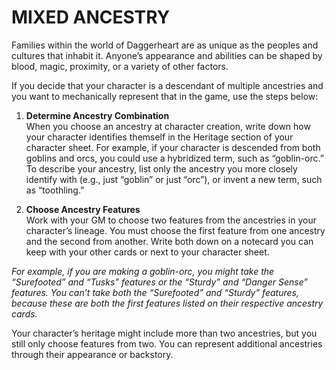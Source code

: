 # MIXED ANCESTRY
Families within the world of Daggerheart are as unique as the peoples and cultures that inhabit it. Anyone’s appearance and abilities can be shaped by blood, magic, proximity, or a variety of other factors.  

If you decide that your character is a descendant of multiple ancestries and you want to mechanically represent that in the game, use the steps below:  

1. **Determine Ancestry Combination**  
   When you choose an ancestry at character creation, write down how your character identifies themself in the Heritage section of your character sheet. For example, if your character is descended from both goblins and orcs, you could use a hybridized term, such as “goblin-orc.” To describe your ancestry, list only the ancestry you more closely identify with (e.g., just “goblin” or just “orc”), or invent a new term, such as “toothling.”  

2. **Choose Ancestry Features**  
   Work with your GM to choose two features from the ancestries in your character’s lineage. You must choose the first feature from one ancestry and the second from another. Write both down on a notecard you can keep with your other cards or next to your character sheet.  

*For example, if you are making a goblin-orc, you might take the “Surefooted” and “Tusks” features or the “Sturdy” and “Danger Sense” features. You can’t take both the “Surefooted” and “Sturdy” features, because these are both the first features listed on their respective ancestry cards.*  

Your character’s heritage might include more than two ancestries, but you still only choose features from two. You can represent additional ancestries through their appearance or backstory.  